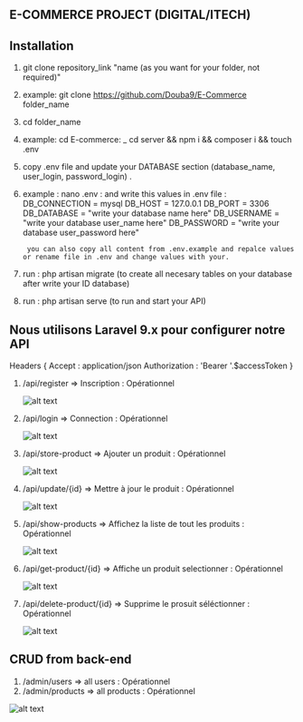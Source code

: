 ## E-COMMERCE PROJECT  (DIGITAL/ITECH)


## Installation 


1. git clone repository_link "name (as you want for your folder, not required)" 
1. example: git clone https://github.com/Douba9/E-Commerce folder_name

2. cd  folder_name
2. example: cd E-commerce: _ cd server && npm i && composer i && touch .env

3. copy .env file and update your DATABASE section (database_name, user_login, password_login) . 
3. example : nano .env 
                            : and write this values in .env file : 
                                                    DB_CONNECTION = mysql
                                                    DB_HOST       =  127.0.0.1
                                                    DB_PORT       =  3306
                                                    DB_DATABASE   =  "write your database name here"
                                                    DB_USERNAME   =  "write your database user_name here"
                                                    DB_PASSWORD   =  "write your database user_password here"

        you can also copy all content from .env.example and repalce values or rename file in .env and change values with your.

4. run : php artisan migrate (to create all necesary tables on your database after write your ID database)
5. run : php artisan serve (to run and start your API)



## Nous utilisons Laravel 9.x pour configurer notre API



Headers {
   Accept : application/json
   Authorization : 'Bearer '.$accessToken
}

<!-- route -->

1. /api/register => Inscription  : Opérationnel

    ![alt text](asset/register.png)

2. /api/login => Connection  : Opérationnel

    ![alt text](asset/login.png)

3. /api/store-product => Ajouter un produit  : Opérationnel

    ![alt text](asset/create.png)

4. /api/update/{id} => Mettre à jour le produit  : Opérationnel

    ![alt text](asset/update.png)

5. /api/show-products => Affichez la liste de tout les produits  : Opérationnel

    ![alt text](asset/show-all.png)

6. /api/get-product/{id} => Affiche un produit selectionner  : Opérationnel

    ![alt text](asset/show-one.png)

7. /api/delete-product/{id} => Supprime le prosuit séléctionner  : Opérationnel

    ![alt text](asset/delete.png)


## CRUD from back-end
1. /admin/users => all users  : Opérationnel
2. /admin/products => all products  : Opérationnel

![alt text](asset/routes.png)